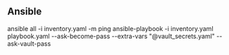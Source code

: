 ## Ansible
ansible all -i inventory.yaml -m ping
ansible-playbook -i inventory.yaml playbook.yaml --ask-become-pass --extra-vars "@vault_secrets.yaml" --ask-vault-pass
